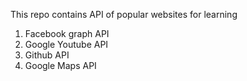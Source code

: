 This repo contains API of popular websites for learning

1) Facebook graph API
2) Google Youtube API
3) Github API
4) Google Maps API
